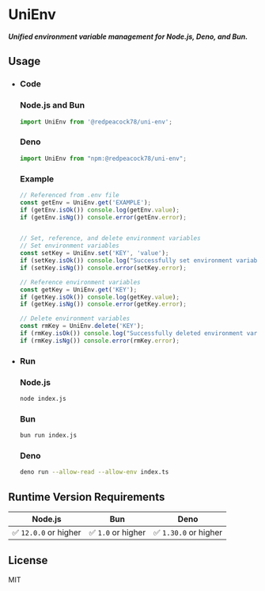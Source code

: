 # UniEnv

***Unified environment variable management for Node.js, Deno, and Bun.***

## Usage
- ### Code
  ### Node.js and Bun
  ```javascript
  import UniEnv from '@redpeacock78/uni-env';
  ```

  ### Deno
  ```typescript
  import UniEnv from "npm:@redpeacock78/uni-env";
  ```

  ### Example
  ```javascript
  // Referenced from .env file
  const getEnv = UniEnv.get('EXAMPLE');
  if (getEnv.isOk()) console.log(getEnv.value);
  if (getEnv.isNg()) console.error(getEnv.error);


  // Set, reference, and delete environment variables
  // Set environment variables
  const setKey = UniEnv.set('KEY', 'value');
  if (setKey.isOk()) console.log("Successfully set environment variables!");
  if (setKey.isNg()) console.error(setKey.error);

  // Reference environment variables
  const getKey = UniEnv.get('KEY');
  if (getKey.isOk()) console.log(getKey.value);
  if (getKey.isNg()) console.error(getKey.error);
  
  // Delete environment variables
  const rmKey = UniEnv.delete('KEY');
  if (rmKey.isOk()) console.log("Successfully deleted environment variables!");
  if (rmKey.isNg()) console.error(rmKey.error);
  ```

- ### Run
  ### Node.js
  ```bash
  node index.js
  ```
  ### Bun
  ```bash
  bun run index.js
  ```
  ### Deno
  ```bash
  deno run --allow-read --allow-env index.ts
  ```

## Runtime Version Requirements
|Node.js|Bun|Deno|
|:-:|:-:|:-:|
|✅ `12.0.0` or higher|✅ `1.0` or higher|✅ `1.30.0` or higher|

## License
MIT
